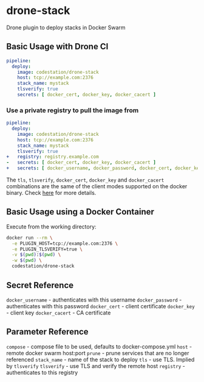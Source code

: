 # drone-stack

Drone plugin to deploy stacks in Docker Swarm

## Basic Usage with Drone CI

```yml
pipeline:
  deploy:
    image: codestation/drone-stack
    host: tcp://example.com:2376
    stack_name: mystack
    tlsverify: true
    secrets: [ docker_cert, docker_key, docker_cacert ]
```

### Use a private registry to pull the image from

```yml
pipeline:
  deploy:
    image: codestation/drone-stack
    host: tcp://example.com:2376
    stack_name: mystack
    tlsverify: true
+   registry: registry.example.com
-   secrets: [ docker_cert, docker_key, docker_cacert ]
+   secrets: [ docker_username, docker_password, docker_cert, docker_key, docker_cacert ]
```

The `tls`, `tlsverify`, `docker_cert`, `docker_key` and `docker_cacert` combinations are the same of the client modes supported on the docker binary. Check [here](https://docs.docker.com/engine/security/https/#client-modes) for more details.

## Basic Usage using a Docker Container

Execute from the working directory:

```bash
docker run --rm \
  -e PLUGIN_HOST=tcp://example.com:2376 \
  -e PLUGIN_TLSVERIFY=true \
  -v $(pwd):$(pwd) \
  -w $(pwd) \
  codestation/drone-stack
```

## Secret Reference

`docker_username` - authenticates with this username
`docker_password` - authenticates with this password
`docker_cert` - client certificate
`docker_key` - client key
`docker_cacert` - CA certificate

## Parameter Reference

`compose` - compose file to be used, defaults to docker-compose.yml
`host` - remote docker swarm host:port
`prune` - prune services that are no longer referenced
`stack_name` - name of the stack to deploy
`tls` - use TLS. Implied by `tlsverify`
`tlsverify` - use TLS and verify the remote host
`registry` - authenticates to this registry
